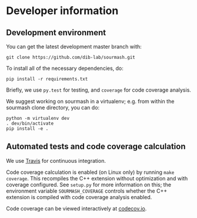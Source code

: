# Developer information

## Development environment


You can get the latest development master branch with:
```
git clone https://github.com/dib-lab/sourmash.git
```
To install all of the necessary dependencies, do:
```
pip install -r requirements.txt
```
Briefly, we use `py.test` for testing, and `coverage` for code
coverage analysis.

We suggest working on sourmash in a virtualenv; e.g. from within the
sourmash clone directory, you can do:
```
python -m virtualenv dev
. dev/bin/activate
pip install -e .
```
## Automated tests and code coverage calculation

We use [Travis][0] for continuous integration.

Code coverage calculation is enabled (on Linux only) by running
`make coverage`.  This recompiles the C++ extension without
optimization and with coverage configured.  See `setup.py` for
more information on this; the environment variable
`SOURMASH_COVERAGE` controls whether the C++ extension is
compiled with code coverage analysis enabled.

Code coverage can be viewed interactively at [codecov.io][1].

[0]:https://travis-ci.org/dib-lab/sourmash
[1]:https://codecov.io/gh/dib-lab/sourmash/
